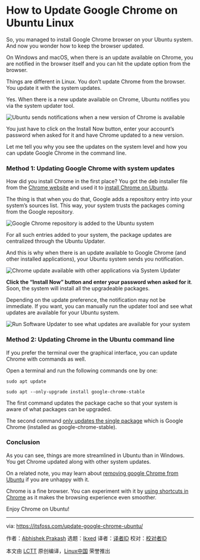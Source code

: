 [#]: subject: "How to Update Google Chrome on Ubuntu Linux"
[#]: via: "https://itsfoss.com/update-google-chrome-ubuntu/"
[#]: author: "Abhishek Prakash https://itsfoss.com/"
[#]: collector: "lkxed"
[#]: translator: "geekpi"
[#]: reviewer: " "
[#]: publisher: " "
[#]: url: " "

How to Update Google Chrome on Ubuntu Linux
======
So, you managed to install Google Chrome browser on your Ubuntu system. And now you wonder how to keep the browser updated.

On Windows and macOS, when there is an update available on Chrome, you are notified in the browser itself and you can hit the update option from the browser.

Things are different in Linux. You don’t update Chrome from the browser. You update it with the system updates.

Yes. When there is a new update available on Chrome, Ubuntu notifies you via the system updater tool.

![Ubuntu sends notifications when a new version of Chrome is available][1]

You just have to click on the Install Now button, enter your account’s password when asked for it and have Chrome updated to a new version.

Let me tell you why you see the updates on the system level and how you can update Google Chrome in the command line.

### Method 1: Updating Google Chrome with system updates

How did you install Chrome in the first place? You got the deb installer file from the [Chrome website][2] and used it to [install Chrome on Ubuntu][3].

The thing is that when you do that, Google adds a repository entry into your system’s sources list. This way, your system trusts the packages coming from the Google repository.

![Google Chrome repository is added to the Ubuntu system][4]

For all such entries added to your system, the package updates are centralized through the Ubuntu Updater.

And this is why when there is an update available to Google Chrome (and other installed applications), your Ubuntu system sends you notification.

![Chrome update available with other applications via System Updater][5]

**Click the “Install Now” button and enter your password when asked for it**. Soon, the system will install all the upgradeable packages.

Depending on the update preference, the notification may not be immediate. If you want, you can manually run the updater tool and see what updates are available for your Ubuntu system.

![Run Software Updater to see what updates are available for your system][6]

### Method 2: Updating Chrome in the Ubuntu command line

If you prefer the terminal over the graphical interface, you can update Chrome with commands as well.

Open a terminal and run the following commands one by one:

```
sudo apt update 

sudo apt --only-upgrade install google-chrome-stable
```

The first command updates the package cache so that your system is aware of what packages can be upgraded.

The second command [only updates the single package][7] which is Google Chrome (installed as google-chrome-stable).

### Conclusion

As you can see, things are more streamlined in Ubuntu than in Windows. You get Chrome updated along with other system updates.

On a related note, you may learn about [removing google Chrome from Ubuntu][8] if you are unhappy with it.

Chrome is a fine browser. You can experiment with it by [using shortcuts in Chrome][9] as it makes the browsing experience even smoother.

Enjoy Chrome on Ubuntu!

--------------------------------------------------------------------------------

via: https://itsfoss.com/update-google-chrome-ubuntu/

作者：[Abhishek Prakash][a]
选题：[lkxed][b]
译者：[译者ID](https://github.com/译者ID)
校对：[校对者ID](https://github.com/校对者ID)

本文由 [LCTT](https://github.com/LCTT/TranslateProject) 原创编译，[Linux中国](https://linux.cn/) 荣誉推出

[a]: https://itsfoss.com/
[b]: https://github.com/lkxed
[1]: https://itsfoss.com/wp-content/uploads/2021/06/chrome-edge-update-ubuntu.png
[2]: https://www.google.com/chrome/
[3]: https://itsfoss.com/install-chrome-ubuntu/
[4]: https://itsfoss.com/wp-content/uploads/2021/06/google-chrome-repo-ubuntu.png
[5]: https://itsfoss.com/wp-content/uploads/2021/06/chrome-edge-update-ubuntu.png
[6]: https://itsfoss.com/wp-content/uploads/2022/04/software-updater-ubuntu-22-04.jpg
[7]: https://itsfoss.com/apt-upgrade-single-package/
[8]: https://itsfoss.com/uninstall-chrome-from-ubuntu/
[9]: https://itsfoss.com/google-chrome-shortcuts/

